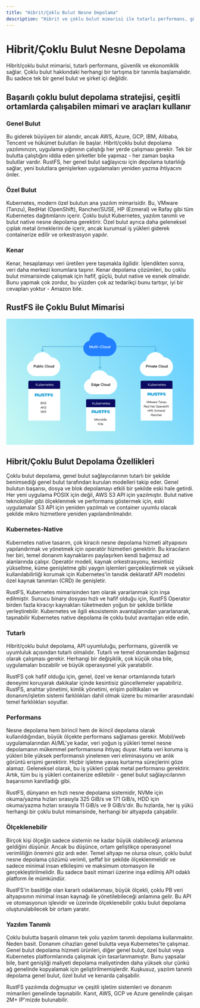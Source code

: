 ```yaml
---
title: "Hibrit/Çoklu Bulut Nesne Depolama"
description: "Hibrit ve çoklu bulut mimarisi ile tutarlı performans, güvenlik ve ekonomiklik"
---
```


# Hibrit/Çoklu Bulut Nesne Depolama

Hibrit/çoklu bulut mimarisi, tutarlı performans, güvenlik ve ekonomiklik sağlar. Çoklu bulut hakkındaki herhangi bir tartışma bir tanımla başlamalıdır. Bu sadece tek bir genel bulut ve şirket içi değildir.

## Başarılı çoklu bulut depolama stratejisi, çeşitli ortamlarda çalışabilen mimari ve araçları kullanır

### Genel Bulut

Bu giderek büyüyen bir alandır, ancak AWS, Azure, GCP, IBM, Alibaba, Tencent ve hükümet bulutları ile başlar. Hibrit/çoklu bulut depolama yazılımınızın, uygulama yığınının çalıştığı her yerde çalışması gerekir. Tek bir bulutta çalıştığını iddia eden şirketler bile yapmaz - her zaman başka bulutlar vardır. RustFS, her genel bulut sağlayıcısı için depolama tutarlılığı sağlar, yeni bulutlara genişlerken uygulamaları yeniden yazma ihtiyacını önler.

### Özel Bulut

Kubernetes, modern özel bulutun ana yazılım mimarisidir. Bu, VMware (Tanzu), RedHat (OpenShift), Rancher/SUSE, HP (Ezmeral) ve Rafay gibi tüm Kubernetes dağıtımlarını içerir. Çoklu bulut Kubernetes, yazılım tanımlı ve bulut native nesne depolama gerektirir. Özel bulut ayrıca daha geleneksel çıplak metal örneklerini de içerir, ancak kurumsal iş yükleri giderek containerize edilir ve orkestrasyon yapılır.

### Kenar

Kenar, hesaplamayı veri üretilen yere taşımakla ilgilidir. İşlendikten sonra, veri daha merkezi konumlara taşınır. Kenar depolama çözümleri, bu çoklu bulut mimarisinde çalışmak için hafif, güçlü, bulut native ve esnek olmalıdır. Bunu yapmak çok zordur, bu yüzden çok az tedarikçi bunu tartışır, iyi bir cevapları yoktur - Amazon bile.

## RustFS ile Çoklu Bulut Mimarisi

![Çoklu Bulut Mimarisi](images/multi-cloud-architecture.png)

## Hibrit/Çoklu Bulut Depolama Özellikleri

Çoklu bulut depolama, genel bulut sağlayıcılarının tutarlı bir şekilde benimsediği genel bulut tarafından kurulan modelleri takip eder. Genel bulutun başarısı, dosya ve blok depolamayı etkili bir şekilde eski hale getirdi. Her yeni uygulama POSIX için değil, AWS S3 API için yazılmıştır. Bulut native teknolojiler gibi ölçeklenmek ve performans göstermek için, eski uygulamalar S3 API için yeniden yazılmalı ve container uyumlu olacak şekilde mikro hizmetlere yeniden yapılandırılmalıdır.

### Kubernetes-Native

Kubernetes native tasarım, çok kiracılı nesne depolama hizmeti altyapısını yapılandırmak ve yönetmek için operatör hizmetleri gerektirir. Bu kiracıların her biri, temel donanım kaynaklarını paylaşırken kendi bağımsız ad alanlarında çalışır. Operatör modeli, kaynak orkestrasyonu, kesintisiz yükseltme, küme genişletme gibi yaygın işlemleri gerçekleştirmek ve yüksek kullanılabilirliği korumak için Kubernetes'in tanıdık deklaratif API modelini özel kaynak tanımları (CRD) ile genişletir.

RustFS, Kubernetes mimarisinden tam olarak yararlanmak için inşa edilmiştir. Sunucu binary dosyası hızlı ve hafif olduğu için, RustFS Operator birden fazla kiracıyı kaynakları tüketmeden yoğun bir şekilde birlikte yerleştirebilir. Kubernetes ve ilgili ekosistemin avantajlarından yararlanarak, taşınabilir Kubernetes native depolama ile çoklu bulut avantajları elde edin.

### Tutarlı

Hibrit/çoklu bulut depolama, API uyumluluğu, performans, güvenlik ve uyumluluk açısından tutarlı olmalıdır. Tutarlı ve temel donanımdan bağımsız olarak çalışması gerekir. Herhangi bir değişiklik, çok küçük olsa bile, uygulamaları bozabilir ve büyük operasyonel yük yaratabilir.

RustFS çok hafif olduğu için, genel, özel ve kenar ortamlarında tutarlı deneyimi koruyarak dakikalar içinde kesintisiz güncellemeler yapabiliriz. RustFS, anahtar yönetimi, kimlik yönetimi, erişim politikaları ve donanım/işletim sistemi farklılıkları dahil olmak üzere bu mimariler arasındaki temel farklılıkları soyutlar.

### Performans

Nesne depolama hem birincil hem de ikincil depolama olarak kullanıldığından, büyük ölçekte performans sağlaması gerekir. Mobil/web uygulamalarından AI/ML'ye kadar, veri yoğun iş yükleri temel nesne depolamanın mükemmel performansına ihtiyaç duyar. Hatta veri koruma iş yükleri bile yüksek performanslı yinelenen veri eliminasyonu ve anlık görüntü erişimi gerektirir. Hiçbir işletme yavaş kurtarma süreçlerini göze alamaz. Geleneksel olarak, bu iş yükleri çıplak metal performansı gerektirir. Artık, tüm bu iş yükleri containerize edilebilir - genel bulut sağlayıcılarının başarısının kanıtladığı gibi.

RustFS, dünyanın en hızlı nesne depolama sistemidir, NVMe için okuma/yazma hızları sırasıyla 325 GiB/s ve 171 GiB/s, HDD için okuma/yazma hızları sırasıyla 11 GiB/s ve 9 GiB/s'dir. Bu hızlarda, her iş yükü herhangi bir çoklu bulut mimarisinde, herhangi bir altyapıda çalışabilir.

### Ölçeklenebilir

Birçok kişi ölçeğin sadece sistemin ne kadar büyük olabileceği anlamına geldiğini düşünür. Ancak bu düşünce, ortam geliştikçe operasyonel verimliliğin önemini göz ardı eder. Temel altyapı ne olursa olsun, çoklu bulut nesne depolama çözümü verimli, şeffaf bir şekilde ölçeklenmelidir ve sadece minimal insan etkileşimi ve maksimum otomasyon ile gerçekleştirilmelidir. Bu sadece basit mimari üzerine inşa edilmiş API odaklı platform ile mümkündür.

RustFS'in basitliğe olan kararlı odaklanması, büyük ölçekli, çoklu PB veri altyapısının minimal insan kaynağı ile yönetilebileceği anlamına gelir. Bu API ve otomasyonun işlevidir ve üzerinde ölçeklenebilir çoklu bulut depolama oluşturulabilecek bir ortam yaratır.

### Yazılım Tanımlı

Çoklu bulutta başarılı olmanın tek yolu yazılım tanımlı depolama kullanmaktır. Neden basit. Donanım cihazları genel bulutta veya Kubernetes'te çalışmaz. Genel bulut depolama hizmeti ürünleri, diğer genel bulut, özel bulut veya Kubernetes platformlarında çalışmak için tasarlanmamıştır. Bunu yapsalar bile, bant genişliği maliyeti depolama maliyetinden daha yüksek olur çünkü ağ genelinde kopyalamak için geliştirilmemişlerdir. Kuşkusuz, yazılım tanımlı depolama genel bulut, özel bulut ve kenarda çalışabilir.

RustFS yazılımda doğmuştur ve çeşitli işletim sistemleri ve donanım mimarileri genelinde taşınabilir. Kanıt, AWS, GCP ve Azure genelinde çalışan 2M+ IP'mizde bulunabilir.
